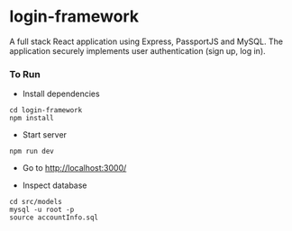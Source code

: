 # login-framework

A full stack React application using Express, PassportJS and MySQL. The application securely implements user authentication (sign up, log in).

### To Run

* Install dependencies
```shell
cd login-framework
npm install
```

* Start server
```shell
npm run dev
```

* Go to <http://localhost:3000/>

* Inspect database
```shell
cd src/models
mysql -u root -p
source accountInfo.sql
```

